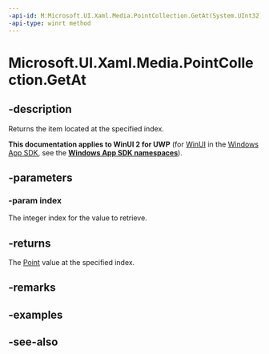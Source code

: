 ```yaml
---
-api-id: M:Microsoft.UI.Xaml.Media.PointCollection.GetAt(System.UInt32)
-api-type: winrt method
---
```


<!-- Method syntax
public Windows.Foundation.Point GetAt(System.UInt32 index)
-->

# Microsoft.UI.Xaml.Media.PointCollection.GetAt

## -description
Returns the item located at the specified index.

**This documentation applies to WinUI 2 for UWP** (for [WinUI](/windows/apps/winui/winui3/) in the [Windows App SDK](/windows/apps/windows-app-sdk/), see the **[Windows App SDK namespaces](/windows/windows-app-sdk/api/winrt/)**).

## -parameters
### -param index
The integer index for the value to retrieve.

## -returns
The [Point](/uwp/api/windows.foundation.point) value at the specified index.

## -remarks

## -examples

## -see-also
